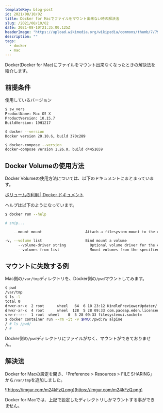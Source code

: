 ```yaml
---
templateKey: blog-post
id: 2021/08/10/02
title: Docker for Macでファイルをマウント出来ない時の解決法
slug: /2021/08/10/02
date: 2021-08-10T21:35:00.125Z
headerImage: "https://upload.wikimedia.org/wikipedia/commons/thumb/7/79/Docker_%28container_engine%29_logo.png/250px-Docker_%28container_engine%29_logo.png"
description: ""
tags:
  - docker
  - mac
---
```


Docker(Docker for Mac)にファイルをマウント出来なくなったときの解決法を紹介します。

## 前提条件

使用しているバージョン

```bash
$ sw_vers
ProductName: Mac OS X
ProductVersion: 10.15.7
BuildVersion: 19H1217

$ docker --version
Docker version 20.10.6, build 370c289

$ docker-compose --version
docker-compose version 1.26.0, build d4451659
```

## Docker Volumeの使用方法

Docker Volumeの使用方法については、以下のドキュメントにまとまっています。

[ボリュームの利用 | Docker ドキュメント](https://matsuand.github.io/docs.docker.jp.onthefly/storage/volumes/)

ヘルプは以下のようになっています。

```bash
$ docker run --help

# snip...

    --mount mount                    Attach a filesystem mount to the container

-v, --volume list                    Bind mount a volume
      --volume-driver string           Optional volume driver for the container
      --volumes-from list              Mount volumes from the specified container(s)
```

## マウントに失敗する例

Mac側の`/var/tmp`ディレクトリを、Docker側の`/pwd`マウントしてみます。

```bash
$ pwd
/var/tmp
$ ls -l
total 0
drwxr-xr-x  2 root      wheel   64  6 10 23:12 KindlePreviewerUpdater/
drwxr-xr-x  4 root      wheel  128  5 28 09:33 com.paceap.eden.licensed/
srw-r--r--  1 root  wheel    0  5 28 09:33 filesystemui.socket=
$ docker container run --rm -it -v $PWD:/pwd:rw alpine
/ # ls /pwd/
/ #
```

Docker側の`/pwd`ディレクトリにファイルがなく、マウントができておりません。

## 解決法

Docker for Macの設定を開き、「Preference > Resources > FILE SHARING」から`/var/tmp`を追加しました。

![https://imgur.com/m24kFzQ.png](https://imgur.com/m24kFzQ.png)

Docker for Macでは、上記で設定したディレクトリしかマウントする事ができません。
